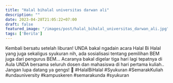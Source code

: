 ```yaml
---
title: "Halal bihalal universitas darwan ali"
description: ""
date: 2023-04-28T21:05:22+07:00
draft: false
featured_image: "/images/post/halal_bihalal_universitas_darwan_ali.jpg"
tags: ['Berita']
---
```

Kembali bersatu setelah liburan! UNDA bakal ngadain acara Halal Bi Halal yang juga sekaligus syukuran nih, ada sosialisasi tentang pemilihan BEM juga dari pengurus BEM... Acaranya bakal digelar tiga hari lagi tepatnya di Aula UNDA bersama seluruh dosen dan mahasiswa di hari pertama kuliah.. Jangan lupa datang ya gengs! 🎉 #HalalBiHalal #Syukuran #SemarakKuliah #undauniversity #kampuskeren #semarakunda #syukuran
